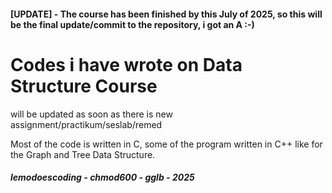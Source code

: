 #### [UPDATE] - The course has been finished by this July of 2025, so this will be the final update/commit to the repository, i got an A :-)

# Codes i have wrote on Data Structure Course

will be updated as soon as there is new assignment/practikum/seslab/remed

Most of the code is written in C, some of the program written in C++ like for the Graph and Tree Data Structure.

##### lemodoescoding - chmod600 - gglb - 2025
